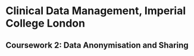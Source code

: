 # Clinical Data Management, Imperial College London
## Coursework 2: Data Anonymisation and Sharing
